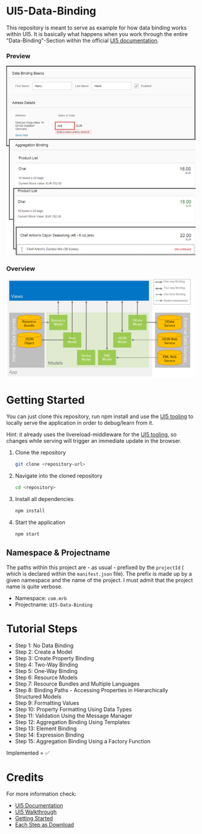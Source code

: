# UI5-Data-Binding

This repository is meant to serve as example for how data binding works within UI5. It is basically what happens when you work through the entire "Data-Binding"-Section within the official [UI5 documentation](https://sapui5.hana.ondemand.com/#/topic/e5310932a71f42daa41f3a6143efca9c).

### Preview

![](readme_src/Preview.png)

### Overview

![](readme_src/DataBindingOverview.png)

# Getting Started

You can just clone this repository, run npm install and use the [UI5 tooling](https://github.com/SAP/ui5-tooling) to locally serve the application in order to debug/learn from it.

Hint: it already uses the livereload-middleware for the [UI5 tooling](https://github.com/SAP/ui5-tooling), so changes while serving will trigger an immediate update in the browser.

1. Clone the repository
    ```sh
    git clone <repository-url>
    ```
1. Navigate into the cloned repository 
    ```sh
    cd <repository>
    ```
1. Install all dependencies
    ```sh
    npm install
    ```
1. Start the application
    ```sh
    npm start
    ```
## Namespace & Projectname

The paths within this project are - as usual - prefixed by the `projectId` ( which is declared within the `manifest.json` file). The prefix is made up by a given namespace and the name of the project. I must admit that the project name is quite verbose.

* Namespace: `com.mrb`
* Projectname: `UI5-Data-Binding`


# Tutorial Steps

* Step 1: No Data Binding
* Step 2: Create a Model
* Step 3: Create Property Binding
* Step 4: Two-Way Binding
* Step 5: One-Way Binding
* Step 6: Resource Models
* Step 7: Resource Bundles and Multiple Languages
* Step 8: Binding Paths - Accessing Properties in Hierarchically Structured Models
* Step 9: Formatting Values
* Step 10: Property Formatting Using Data Types
* Step 11: Validation Using the Message Manager
* Step 12: Aggregation Binding Using Templates
* Step 13: Element Binding
* Step 14: Expression Binding
* Step 15: Aggregation Binding Using a Factory Function

Implemented = :white_check_mark:

# Credits

For more information check:

* [UI5 Documentation](https://sapui5.hana.ondemand.com/#/topic/68b9644a253741e8a4b9e4279a35c247)
* [UI5 Walkthrough](https://sapui5.hana.ondemand.com/#/topic/e5310932a71f42daa41f3a6143efca9c)
* [Getting Started](https://sapui5.hana.ondemand.com/#/topic/8b49fc198bf04b2d9800fc37fecbb218.html)
* [Each Step as Download](https://sapui5.hana.ondemand.com/#/entity/sap.ui.core.tutorial.databinding)